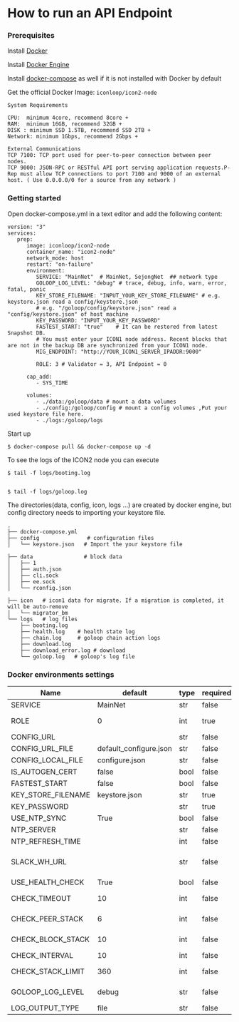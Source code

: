 # How to run an API Endpoint

### Prerequisites

Install [Docker](https://www.docker.com/get-started/)

Install [Docker Engine](https://docs.docker.com/engine/install/)

Install [docker-compose](https://github.com/docker/compose) as well if it is not installed with Docker by default

Get the official Docker Image: `iconloop/icon2-node`

```
System Requirements 

CPU:  minimum 4core, recommend 8core +
RAM:  minimum 16GB, recommend 32GB + 
DISK : minimum SSD 1.5TB, recommend SSD 2TB + 
Network: minimum 1Gbps, recommend 2Gbps +

External Communications 
TCP 7100: TCP port used for peer-to-peer connection between peer nodes.
TCP 9000: JSON-RPC or RESTful API port serving application requests.P-Rep must allow TCP connections to port 7100 and 9000 of an external host. ( Use 0.0.0.0/0 for a source from any network )
```

### Getting started

Open docker-compose.yml in a text editor and add the following content:

```
version: "3"
services:
   prep:
      image: iconloop/icon2-node
      container_name: "icon2-node"
      network_mode: host
      restart: "on-failure"
      environment:
         SERVICE: "MainNet"  # MainNet, SejongNet  ## network type 
         GOLOOP_LOG_LEVEL: "debug" # trace, debug, info, warn, error, fatal, panic          
         KEY_STORE_FILENAME: "INPUT_YOUR_KEY_STORE_FILENAME" # e.g. keystore.json read a config/keystore.json
         # e.g. "/goloop/config/keystore.json" read a "config/keystore.json" of host machine
         KEY_PASSWORD: "INPUT_YOUR_KEY_PASSWORD"
         FASTEST_START: "true"    # It can be restored from latest Snapshot DB.
         # You must enter your ICON1 node address. Recent blocks that are not in the backup DB are synchronized from your ICON1 node.
         MIG_ENDPOINT: "http://YOUR_ICON1_SERVER_IPADDR:9000"
     
         ROLE: 3 # Validator = 3, API Endpoint = 0

      cap_add:
         - SYS_TIME

      volumes:         
         - ./data:/goloop/data # mount a data volumes
         - ./config:/goloop/config # mount a config volumes ,Put your used keystore file here.     
         - ./logs:/goloop/logs
```

Start up

```
$ docker-compose pull && docker-compose up -d
```

To see the logs of the ICON2 node you can execute

```
$ tail -f logs/booting.log


$ tail -f logs/goloop.log
```

The directories(data, config, icon, logs …) are created by docker engine, but config directory needs to importing your keystore file.

```
.
├── docker-compose.yml 
├── config               # configuration files                         
│   └── keystore.json   # Import the your keystore file

├── data                # block data
│   ├── 1
│   ├── auth.json
│   ├── cli.sock
│   ├── ee.sock
│   └── rconfig.json

├── icon   # icon1 data for migrate. If a migration is completed, it will be auto-remove
│   └── migrator_bm
└── logs   # log files
    ├── booting.log   
    ├── health.log    # health state log
    ├── chain.log     # goloop chain action logs
    ├── download.log
    ├── download_error.log # download  
    └── goloop.log   # goloop's log file
```

### Docker environments settings

| Name                 | default                 | type | required | description                                                                      |
| -------------------- | ----------------------- | ---- | -------- | -------------------------------------------------------------------------------- |
| SERVICE              | MainNet                 | str  | false    | Service Name - (MainNet, SejongNet)                                              |
| ROLE                 | 0                       | int  | true     | Role of running node. 0: Citizen, 3: P-Rep                                       |
| CONFIG\_URL          |                         | str  | false    |                                                                                  |
| CONFIG\_URL\_FILE    | default\_configure.json | str  | false    |                                                                                  |
| CONFIG\_LOCAL\_FILE  | configure.json          | str  | false    |                                                                                  |
| IS\_AUTOGEN\_CERT    | false                   | bool | false    | Automatically generate certificates                                              |
| FASTEST\_START       | false                   | bool | false    | Download snapshot DB                                                             |
| KEY\_STORE\_FILENAME | keystore.json           | str  | true     | keystore.json file name                                                          |
| KEY\_PASSWORD        |                         | str  | true     | password of keystore.json file                                                   |
| USE\_NTP\_SYNC       | True                    | bool | false    | Whether to use NTP in container                                                  |
| NTP\_SERVER          |                         | str  | false    | NTP Server                                                                       |
| NTP\_REFRESH\_TIME   |                         | int  | false    | ntp refresh time                                                                 |
| SLACK\_WH\_URL       |                         | str  | false    | slack web hook url - If a problem occurs, you can receive an alarm with a slack. |
| USE\_HEALTH\_CHECK   | True                    | bool | false    | Whether to use health check                                                      |
| CHECK\_TIMEOUT       | 10                      | int  | false    | sec - TIMEOUT when calling REST API for monitoring                               |
| CHECK\_PEER\_STACK   | 6                       | int  | false    | sec - Stack value to check the peer for monitoring.                              |
| CHECK\_BLOCK\_STACK  | 10                      | int  | false    | sec - Stack value to check the block for monitoring.                             |
| CHECK\_INTERVAL      | 10                      | int  | false    | sec - check interval for monitoring                                              |
| CHECK\_STACK\_LIMIT  | 360                     | int  | false    | count - count- Restart container when stack value is reached                     |
| GOLOOP\_LOG\_LEVEL   | debug                   | str  | false    | Log Level - (trace,debug,info,warn,error,fatal,panic                             |
| LOG\_OUTPUT\_TYPE    | file                    | str  | false    | sec - check interval for monitoring                                              |

